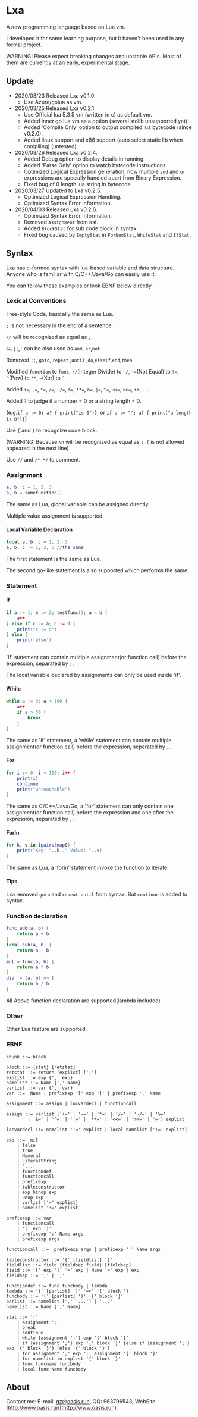 # Lxa

A new programming language based on Lua vm.

I developed it for some learning purpose, but it haven't been used in any formal project.

WARNING! Please expect breaking changes and unstable APIs. Most of them are currently at an early, experimental stage.

## Update

* 2020/03/23 Released Lxa v0.1.0.
  * Use Azure/golua as vm.
* 2020/03/25 Released Lxa v0.2.1.
  * Use Official lua 5.3.5 vm (written in c) as default vm.
  * Added inner go lua vm as a option (several stdlib unsupported yet).
  * Added 'Compile Only' option to output compiled lua bytecode (since v0.2.0).
  * Added linux support and x86 support (auto select static lib when compiling) (untested). 
* 2020/03/26 Released Lxa v0.2.4.
  * Added Debug option to display details in running.
  * Added 'Parse Only' option to watch bytecode instructions.
  * Optimized Logical Expression generation, now multiple `and` and `or` expressions are specially handled apart from Binary Expression.
  * Fixed bug of 0 length lua string in bytecode.
* 2020/03/27 Updated to Lxa v0.2.5.
  * Optimized Logical Expression Handling.
  * Optimized Syntax Error Information.
* 2020/04/03 Released Lxa v0.2.6.
  * Optimized Syntax Error Information.
  * Removed `Assignment` from ast.
  * Added `BlockStat` for sub code block in syntax.
  * Fixed bug caused by `EmptyStat` in `ForNumStat`, `WhileStat` and `IfStat`.

## Syntax

Lxa has c-formed syntax with lua-based variable and data structure. Anyone who is familiar with C/C++/Java/Go can easily use it.

You can follow these examples or look EBNF below directly.

### Lexical Conventions

Free-style Code, basically the same as Lua.

`;` is not necessary in the end of a sentence.

`\n` will be recognized as equal as `;`. 

`&&`,`||`,`!` can be also used as `and`, `or`,`not`

Removed `::`, `goto`, `repeat` ,`until` ,`do`,`elseif`,`end`,`then`

Modified `function` to `func`, `//`(Integer Divide) to `~/`, `~=`(Not Equal) to `!=`, `^`(Pow) to `**`, `~`(Xor) to `^`

Added `+=`,  `-=`, `*=`, `/=`, `~/=`, `%=`, `**=`, `&=`, `|=`, `^=`, `<<=`, `>>=`, `++`, `--`.

Added `?` to judge if a number = 0 or a string length = 0.

(e.g.`if a := 0; a? { print("is 0")}`, or `if a := ""; a? { print("a length is 0")}`)

Use `{` and `}` to recognize code block.

(WARNING: Because `\n` will be recognized as equal as `;`, `{` is not allowed appeared in the next line)

Use `//` and `/* */` to comment.

### Assignment

```lua
a, b, c = 1, 2, 3
a, b = somefunction()
```

The same as Lua, global variable can be assigned directly.

Multiple value assignment is supported.

#### Local Variable Declaration

```lua
local a, b, c = 1, 2, 3
a, b, c := 1, 2, 3 //the same
```

The first statement is the same as Lua.

The second go-like statement is also supported which performs the same.

### Statement

#### If

```lua
if a := 1; b := 2; testfunc(); a < b {
	a++
} else if c := a; c != d {
	print("c != d")
} else {
	print('else')
}
```

'If' statement can contain multiple assignment(or function call) before the expression, separated by `;`.

The local variable declared by assignments can only be used inside 'if'.

#### While

```lua
while a := 0; a < 100 {
	a++
    if a > 50 {
		break
	}
} 
```

The same as 'if' statement, a 'while' statement can contain multiple assignment(or function call) before the expression, separated by `;`.

#### For

```lua
for i := 0; i < 100; i++ {
	print(i)
    continue
    print("unreachable")
}
```

The same as C/C++/Java/Go, a 'for' statement can only contain one assignment(or function call) before the expression and one after the expression, separated by `;`.

#### ForIn

```lua
for k, v in ipairs(map0) {
    print("Key: "..k.." Value: "..v)
}
```

The same as Lua, a 'forin' statement invoke the function to iterate.

#### Tips

Lxa removed `goto` and `repeat-until` from syntax. But `continue` is added to syntax.

### Function declaration

```lua
func add(a, b) {
	return a + b
}
local sub(a, b) {
	return a - b
}
mul = func(a, b) {
	return a * b
}
div := (a, b) => {
	return a / b
}
```

All Above function declaration are supported(lambda included).

### Other

Other Lua feature are supported.

### EBNF

```
chunk ::= block

block ::= {stat} [retstat]
retstat ::= return [explist] [';']
explist ::= exp {',' exp}
namelist ::= Name {',' Name}
varlist ::= var {',' var}
var ::=  Name | prefixexp '[' exp ']' | prefixexp '.' Name

assignment ::= assign | locvardecl | functioncall

assign ::= varlist ('+=' | '-=' | '*=' | '/=' | '~/=' | '%='
		| '&=' | '^=' | '|=' | '**=' | '<<=' | '>>=' | '=') explist

locvardecl ::= namelist ':=' explist | local namelist [':=' explist]

exp ::=  nil
	| false
	| true
	| Numeral
	| LiteralString
	| '...'
	| functiondef
	| functioncall
	| prefixexp
	| tableconstructor
	| exp binop exp
	| unop exp
	| varlist ['=' explist]
	| namelist ':=' explist

prefixexp ::= var
	| functioncall
	| '(' exp ')'
	| prefixexp ':' Name args
	| prefixexp args

functioncall ::=  prefixexp args | prefixexp ':' Name args

tableconstructor ::= '{' [fieldlist] '}'
fieldlist ::= field {fieldsep field} [fieldsep]
field ::= '[' exp ']' '=' exp | Name '=' exp | exp
fieldsep ::= ',' | ';'

functiondef ::= func funcbody | lambda
lambda ::= '(' [parlist] ')' '=>' '{' block '}'
funcbody ::= '(' [parlist] ')' '{' block '}'
parlist ::= namelist [',' '...'] | '...'
namelist ::= Name {',' Name}

stat ::= ';'
	| assignment ';'
	| break
	| continue
	| while {assignment ';'} exp '{' block '}'
	| if {assignment ';'} exp '{' block '}' {else if {assignment ';'} exp '{' block '}'} [else '{' block '}']
	| for assignment ';' exp ';' assignment '{' block '}'
	| for namelist in explist '{' block '}'
	| func funcname funcbody
	| local func Name funcbody
```

## About

Contact me: E-mail: gz@oasis.run, QQ: 963796543, WebSite: [http://www.oasis.run](http://www.oasis.run)